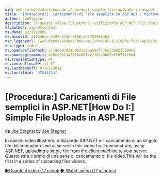```yaml
---
uid: web-forms/videos/how-do-i/how-do-i-simple-file-uploads-in-aspnet
title: '[Procedura:]  Caricamento di File semplice in ASP.NET | Microsoft Docs'
author: JoeStagner
description: In questo video illustrerò, utilizzando ASP.NET e il caricamento di un singolo file dal computer client al server. Questo sarà il primo di una serie di caricamento...
ms.author: aspnetcontent
ms.date: 02/12/2008
ms.assetid: 310aa6ba-dc99-47ac-8f68-aac7529664b2
msc.legacyurl: /web-forms/videos/how-do-i/how-do-i-simple-file-uploads-in-aspnet
msc.type: video
ms.openlocfilehash: c719eea78315a521c8ba58efc762d36022509de5
ms.sourcegitcommit: b28cd0313af316c051c2ff8549865bff67f2fbb4
ms.translationtype: MT
ms.contentlocale: it-IT
ms.lasthandoff: 07/05/2018
ms.locfileid: "37819714"
---
```

<a name="how-do-i--simple-file-uploads-in-aspnet"></a><span data-ttu-id="932a8-104">[Procedura:]  Caricamenti di File semplici in ASP.NET</span><span class="sxs-lookup"><span data-stu-id="932a8-104">[How Do I:]  Simple File Uploads in ASP.NET</span></span>
====================
<span data-ttu-id="932a8-105">da [Joe Stagner](https://github.com/JoeStagner)</span><span class="sxs-lookup"><span data-stu-id="932a8-105">by [Joe Stagner](https://github.com/JoeStagner)</span></span>

<span data-ttu-id="932a8-106">In questo video illustrerò, utilizzando ASP.NET e il caricamento di un singolo file dal computer client al server.</span><span class="sxs-lookup"><span data-stu-id="932a8-106">In this video I will demonstrate, using ASP.NET, uploading a single file from the client machine to your server.</span></span> <span data-ttu-id="932a8-107">Questo sarà il primo di una serie di caricamento di file video.</span><span class="sxs-lookup"><span data-stu-id="932a8-107">This will be the first in a series of uploading files videos.</span></span>

[<span data-ttu-id="932a8-108">&#9654;Guarda il video (17 minuti)</span><span class="sxs-lookup"><span data-stu-id="932a8-108">&#9654; Watch video (17 minutes)</span></span>](https://channel9.msdn.com/Blogs/ASP-NET-Site-Videos/how-do-i-simple-file-uploads-in-aspnet)
